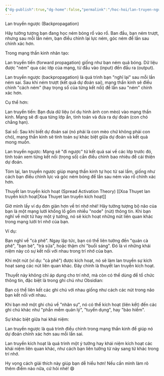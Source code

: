 ```yaml
---
{"dg-publish":true,"dg-home":false,"permalink":"/hoc-hoi/lan-truyen-nguoc/lan-truyen-nguoc/","dgPassFrontmatter":true,"noteIcon":"","updated":"2025-01-13T22:13:25.876+07:00"}
---
```


Lan truyền ngược (Backpropagation) 

Hãy tưởng tượng bạn đang học ném bóng rổ vào rổ. Ban đầu, bạn ném trượt, nhưng sau mỗi lần ném, bạn điều chỉnh lại lực ném, góc ném để lần sau chính xác hơn.

Trong mạng thần kinh nhân tạo:

Lan truyền tiến (forward propagation) giống như bạn ném quả bóng. Dữ liệu được "ném" qua các lớp của mạng, từ đầu vào (input) đến đầu ra (output).

Lan truyền ngược (backpropagation) là quá trình bạn "nghĩ lại" sau mỗi lần ném sai. Sau khi ném trượt (kết quả dự đoán sai), mạng thần kinh sẽ điều chỉnh "cách ném" (hay trọng số của từng kết nối) để lần sau "ném" chính xác hơn.


Cụ thể hơn:

Lan truyền tiến: Bạn đưa dữ liệu (ví dụ hình ảnh con mèo) vào mạng thần kinh. Mạng sẽ đi qua từng lớp ẩn, tính toán và đưa ra dự đoán (con chó chẳng hạn).

Sai số: Sau khi biết dự đoán sai (nó phải là con mèo chứ không phải con chó), mạng thần kinh sẽ tính toán sự khác biệt giữa dự đoán và kết quả mong muốn.

Lan truyền ngược: Mạng sẽ "đi ngược" từ kết quả sai về các lớp trước đó, tính toán xem từng kết nối (trọng số) cần điều chỉnh bao nhiêu để cải thiện dự đoán.


Tóm lại, lan truyền ngược giúp mạng thần kinh tự học từ sai lầm, giống như cách bạn điều chỉnh lực và góc ném bóng để lần sau ném vào rổ chính xác hơn.

Thuyết lan truyền kích hoạt (Spread Activation Theory) [[Xoa Thuyet lan truyền kích hoạt\|Xoa Thuyet lan truyền kích hoạt]]

Giờ mình lấy ví dụ đơn giản hơn về trí nhớ nhé! Hãy tưởng tượng bộ não của bạn là một mạng lưới khổng lồ gồm nhiều "node" (nút) thông tin. Khi bạn nghĩ về một từ hay một ý tưởng, nó sẽ kích hoạt những nút liên quan khác trong mạng lưới trí nhớ của bạn.

Ví dụ:

Bạn nghĩ về "cà phê". Ngay lập tức, bạn có thể liên tưởng đến "quán cà phê", "bạn bè", "trà sữa", hoặc thậm chí "buổi sáng". Đó là vì những khái niệm này có sự kết nối với nhau trong trí nhớ của bạn.

Khi một nút (ví dụ: "cà phê") được kích hoạt, nó sẽ làm lan truyền sự kích hoạt sang các nút liên quan khác. Đây chính là thuyết lan truyền kích hoạt.


Thuyết này không chỉ áp dụng cho trí nhớ, mà còn có thể dùng để tổ chức thông tin, đặc biệt là trong ghi chú như Obsidian:

Bạn có thể liên kết các ghi chú với nhau giống như cách các nút trong não bạn kết nối với nhau.

Khi bạn mở một ghi chú về "nhân sự", nó có thể kích hoạt (liên kết) đến các ghi chú khác như "phần mềm quản lý", "tuyển dụng", hay "bảo hiểm".


Sự khác biệt giữa hai khái niệm:

Lan truyền ngược là quá trình điều chỉnh trong mạng thần kinh để giúp nó dự đoán chính xác hơn sau mỗi lần sai.

Lan truyền kích hoạt là quá trình một ý tưởng hay khái niệm kích hoạt các khái niệm liên quan khác, như cách bạn liên tưởng từ này sang từ khác trong trí nhớ.


Hy vọng cách giải thích này giúp bạn dễ hiểu hơn! Nếu cần mình làm rõ thêm điểm nào nữa, cứ hỏi nhé! 😄

